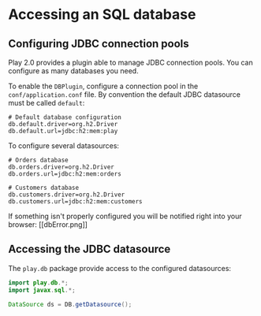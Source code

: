 # Accessing an SQL database

## Configuring JDBC connection pools

Play 2.0 provides a plugin able to manage JDBC connection pools. You can configure as many databases you need.

To enable the `DBPlugin`, configure a connection pool in the `conf/application.conf` file. By convention the default JDBC datasource must be called `default`:

```properties
# Default database configuration
db.default.driver=org.h2.Driver
db.default.url=jdbc:h2:mem:play
```

To configure several datasources:

```properties
# Orders database
db.orders.driver=org.h2.Driver
db.orders.url=jdbc:h2:mem:orders

# Customers database
db.customers.driver=org.h2.Driver
db.customers.url=jdbc:h2:mem:customers
```

If something isn't properly configured you will be notified right into your browser:
[[dbError.png]]


## Accessing the JDBC datasource

The `play.db` package provide access to the configured datasources:

```java
import play.db.*;
import javax.sql.*;

DataSource ds = DB.getDatasource();
```